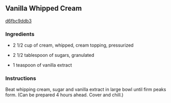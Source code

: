 ## Vanilla Whipped Cream

[d6fbc9ddb3](http://www.epicurious.com/recipes/food/views/vanilla-whipped-cream-5625)

### Ingredients

 - 2 1/2 cup of cream, whipped, cream topping, pressurized

 - 2 1/2 tablespoon of sugars, granulated

 - 1 teaspoon of vanilla extract

### Instructions

Beat whipping cream, sugar and vanilla extract in large bowl until firm peaks form. (Can be prepared 4 hours ahead. Cover and chill.)